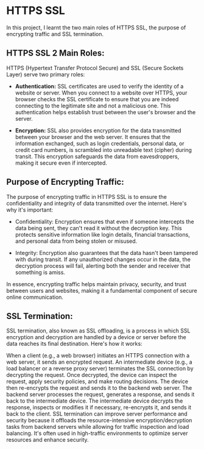 # HTTPS SSL
In this project, I learnt the two main roles of HTTPS SSL, the purpose of encrypting traffic and SSL termination.
## HTTPS SSL 2 Main Roles:
HTTPS (Hypertext Transfer Protocol Secure) and SSL (Secure Sockets Layer) serve two primary roles:

- **Authentication:** SSL certificates are used to verify the identity of a website or server. When you connect to a website over HTTPS, your browser checks the SSL certificate to ensure that you are indeed connecting to the legitimate site and not a malicious one. This authentication helps establish trust between the user's browser and the server.

- **Encryption:** SSL also provides encryption for the data transmitted between your browser and the web server. It ensures that the information exchanged, such as login credentials, personal data, or credit card numbers, is scrambled into unreadable text (cipher) during transit. This encryption safeguards the data from eavesdroppers, making it secure even if intercepted.

## Purpose of Encrypting Traffic:
The purpose of encrypting traffic in HTTPS SSL is to ensure the confidentiality and integrity of data transmitted over the internet. Here's why it's important:

- Confidentiality: Encryption ensures that even if someone intercepts the data being sent, they can't read it without the decryption key. This protects sensitive information like login details, financial transactions, and personal data from being stolen or misused.

- Integrity: Encryption also guarantees that the data hasn't been tampered with during transit. If any unauthorized changes occur in the data, the decryption process will fail, alerting both the sender and receiver that something is amiss.

In essence, encrypting traffic helps maintain privacy, security, and trust between users and websites, making it a fundamental component of secure online communication.

## SSL Termination:
SSL termination, also known as SSL offloading, is a process in which SSL encryption and decryption are handled by a device or server before the data reaches its final destination. Here's how it works:

When a client (e.g., a web browser) initiates an HTTPS connection with a web server, it sends an encrypted request.
An intermediate device (e.g., a load balancer or a reverse proxy server) terminates the SSL connection by decrypting the request.
Once decrypted, the device can inspect the request, apply security policies, and make routing decisions.
The device then re-encrypts the request and sends it to the backend web server.
The backend server processes the request, generates a response, and sends it back to the intermediate device.
The intermediate device decrypts the response, inspects or modifies it if necessary, re-encrypts it, and sends it back to the client.
SSL termination can improve server performance and security because it offloads the resource-intensive encryption/decryption tasks from backend servers while allowing for traffic inspection and load balancing. It's often used in high-traffic environments to optimize server resources and enhance security.
